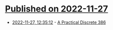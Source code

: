 # [Published on 2022-11-27](index.md)

* [2022-11-27, 12:35:12](https://news.ycombinator.com/item?id=33762543) - [A Practical Discrete 386](https://hackaday.com/2022/11/27/a-practical-discrete-386/)
